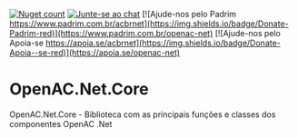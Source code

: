 [![Nuget count](http://img.shields.io/nuget/v/OpenAC.Net.Core.svg)](https://www.nuget.org/packages/OpenAC.Net.Core/) 
[![Junte-se ao chat](https://img.shields.io/badge/Chat%20on-Discord-purple.svg)](https://discord.com/invite/brdmJ7Yv6w)
[![Ajude-nos pelo Padrim https://www.padrim.com.br/acbrnet](https://img.shields.io/badge/Donate-Padrim-red)](https://www.padrim.com.br/openac-net)
[![Ajude-nos pelo Apoia-se https://apoia.se/acbrnet](https://img.shields.io/badge/Donate-Apoia--se-red)](https://apoia.se/openac-net)

OpenAC.Net.Core
=============
OpenAC.Net.Core - Biblioteca com as principais funções e classes dos componentes OpenAC .Net
